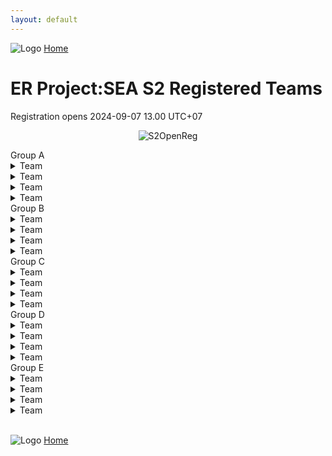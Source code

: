 ```yaml
---
layout: default
---
```


![Logo](https://kanziebub.github.io/ProjectSEA/assets/images/bullet_rev.png)
[Home](https://kanziebub.github.io/ProjectSEA/)

# **ER Project:SEA S2 Registered Teams**
Registration opens 2024-09-07 13.00 UTC+07

<p align="center">
  <img 
    src="https://kanziebub.github.io/ProjectSEA/assets/images/S2_chip.gif" 
    alt="S2OpenReg" 
    style="max-height: 350px;">
</p>

<div class="out-box">
<div class="group-section">

<!-- Group A -->
<div class="group-table">
    <div class="group-title">Group A</div>
    <details>
      <summary>Team</summary>
      <ul>
        <li>Player</li>
        <li>Player</li>
        <li>Player</li>
        <li>Player</li>
      </ul>
    </details>
    <details>
      <summary>Team</summary>
      <ul>
        <li>Player</li>
        <li>Player</li>
        <li>Player</li>
        <li>Player</li>
      </ul>
    </details>
    <details>
      <summary>Team</summary>
      <ul>
        <li>Player</li>
        <li>Player</li>
        <li>Player</li>
        <li>Player</li>
      </ul>
    </details>
    <details>
      <summary>Team</summary>
      <ul>
        <li>Player</li>
        <li>Player</li>
        <li>Player</li>
        <li>Player</li>
      </ul>
    </details>
</div>

<!-- Group B -->
<div class="group-table">
    <div class="group-title">Group B</div>
    <details>
      <summary>Team</summary>
      <ul>
        <li>Player</li>
        <li>Player</li>
        <li>Player</li>
        <li>Player</li>
      </ul>
    </details>
    <details>
      <summary>Team</summary>
      <ul>
        <li>Player</li>
        <li>Player</li>
        <li>Player</li>
        <li>Player</li>
      </ul>
    </details>
    <details>
      <summary>Team</summary>
      <ul>
        <li>Player</li>
        <li>Player</li>
        <li>Player</li>
        <li>Player</li>
      </ul>
    </details>
    <details>
      <summary>Team</summary>
      <ul>
        <li>Player</li>
        <li>Player</li>
        <li>Player</li>
        <li>Player</li>
      </ul>
    </details>
</div>


<!-- Group C -->
<div class="group-table">
    <div class="group-title">Group C</div>
     <details>
      <summary>Team</summary>
      <ul>
        <li>Player</li>
        <li>Player</li>
        <li>Player</li>
        <li>Player</li>
      </ul>
    </details>
    <details>
      <summary>Team</summary>
      <ul>
        <li>Player</li>
        <li>Player</li>
        <li>Player</li>
        <li>Player</li>
      </ul>
    </details>
    <details>
      <summary>Team</summary>
      <ul>
        <li>Player</li>
        <li>Player</li>
        <li>Player</li>
        <li>Player</li>
      </ul>
    </details>
    <details>
      <summary>Team</summary>
      <ul>
        <li>Player</li>
        <li>Player</li>
        <li>Player</li>
        <li>Player</li>
      </ul>
    </details>
</div>

<!-- Group D -->
<div class="group-table">
    <div class="group-title">Group D</div>
     <details>
      <summary>Team</summary>
      <ul>
        <li>Player</li>
        <li>Player</li>
        <li>Player</li>
        <li>Player</li>
      </ul>
    </details>
    <details>
      <summary>Team</summary>
      <ul>
        <li>Player</li>
        <li>Player</li>
        <li>Player</li>
        <li>Player</li>
      </ul>
    </details>
    <details>
      <summary>Team</summary>
      <ul>
        <li>Player</li>
        <li>Player</li>
        <li>Player</li>
        <li>Player</li>
      </ul>
    </details>
    <details>
      <summary>Team</summary>
      <ul>
        <li>Player</li>
        <li>Player</li>
        <li>Player</li>
        <li>Player</li>
      </ul>
    </details>
</div>

<!-- Group E -->
<div class="group-table">
    <div class="group-title">Group E</div>
    <details>
      <summary>Team</summary>
      <ul>
        <li>Player</li>
        <li>Player</li>
        <li>Player</li>
        <li>Player</li>
      </ul>
    </details>
    <details>
      <summary>Team</summary>
      <ul>
        <li>Player</li>
        <li>Player</li>
        <li>Player</li>
        <li>Player</li>
      </ul>
    </details>
    <details>
      <summary>Team</summary>
      <ul>
        <li>Player</li>
        <li>Player</li>
        <li>Player</li>
        <li>Player</li>
      </ul>
    </details>
    <details>
      <summary>Team</summary>
      <ul>
        <li>Player</li>
        <li>Player</li>
        <li>Player</li>
        <li>Player</li>
      </ul>
    </details>
</div>

</div>
</div>
<br>

![Logo](https://kanziebub.github.io/ProjectSEA/assets/images/bullet_rev.png)
[Home](https://kanziebub.github.io/ProjectSEA/)
